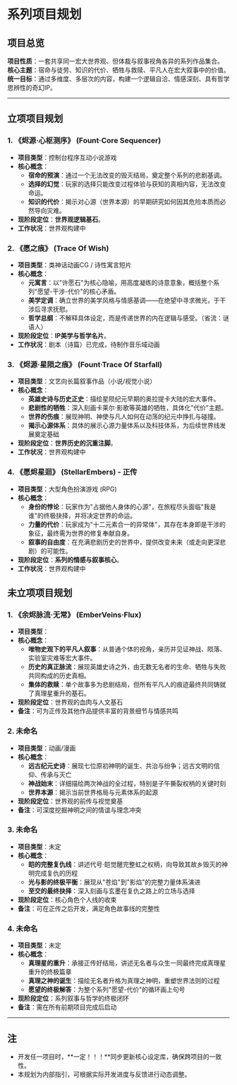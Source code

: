 ﻿# 系列项目规划

## 项目总览
**项目性质**：一套共享同一宏大世界观、但体裁与叙事视角各异的系列作品集合。
**核心主题**：宿命与徒劳、知识的代价、牺牲与救赎、平凡人在宏大叙事中的价值。
**统一目标**：通过多维度、多层次的内容，构建一个逻辑自洽、情感深刻、具有哲学思辨性的奇幻IP。

---

## 立项项目规划

### 1. 《烬源·心枢测序》 (Fount·Core Sequencer)
- **项目类型**：控制台程序互动小说游戏
- **核心概念**：
    - **宿命的预演**：通过一个无法改变的毁灭结局，奠定整个系列的悲剧基调。
    - **选择的幻觉**：玩家的选择只能改变过程体验与获知的真相内容，无法改变命运。
    - **知识的代价**：揭示对心源（世界本源）的早期研究如何因其危险本质而必然导向灾难。
- **现阶段定位**：**世界观逻辑基石**。
- **工作状况**：世界观构建中

### 2. 《愿之痕》 (Trace Of Wish)
- **项目类型**：类神话动画CG / 诗性寓言短片
- **核心概念**：
    - **元寓言**：以"许愿石"为核心隐喻，用高度凝练的诗意意象，概括整个系列"愿望-干涉-代价"的核心矛盾。
    - **美学定调**：确立世界的美学风格与情感基调——在绝望中寻求微光，于干涉后寻求抚慰。
    - **哲学总纲**：不解释具体设定，而是传递世界的内在逻辑与感受。（省流：谜语人）
- **现阶段定位**：**IP美学与哲学名片**。
- **工作状况**：剧本（诗篇）已完成，待制作音乐域动画

### 3. 《烬源·星陨之痕》 (Fount·Trace Of Starfall)
- **项目类型**：文艺向长篇叙事作品（小说/视觉小说）
- **核心概念**：
    - **英雄史诗与历史正史**：描绘星陨纪元早期的奥拉提卡大陆的宏大事件。
    - **悲剧性的牺牲**：深入刻画卡莱尔·影歌等英雄的牺牲，具体化"代价"主题。
    - **世界的伤痕**：展现神明、神使与凡人如何在动荡的纪元中挣扎与碰撞。
    - **揭示心源体系**：具体的展示心源力量体系以及科技体系，为后续世界线发展奠定基础
- **现阶段定位**：**世界历史的沉重注脚**。
- **工作状况**：世界观构建中

### 4. 《愿烬星迴》 (StellarEmbers) - **正传**
- **项目类型**：大型角色扮演游戏 (RPG)
- **核心概念**：
    - **身份的悖论**：玩家作为"占据他人身体的心源"，在旅程尽头面临"我是谁"的终极抉择，并将决定世界的命运。
    - **力量的代价**：玩家成为"十二元素合一的异常体"，其存在本身即是干涉的象征，最终需为世界的修复奉献自身。
    - **叙事的自由度**：在充满悲剧历史的世界中，提供改变未来（或走向更深悲剧）的可能性。
- **现阶段定位**：**系列的情感与叙事核心**。
- **工作状况**：世界观构建中

## 未立项项目规划

### 1. 《余烬脉流·无常》 (EmberVeins·Flux)
- **项目类型**：
- **核心概念**：
    - **唯物史观下的平凡人叙事**：从普通个体的视角，亲历并见证神战、陨落、实验室灾难等宏大事件。
    - **历史的真正脉流**：展现英雄史诗之外，由无数无名者的生命、牺牲与失败共同构成的历史真相。
    - **集体的救赎**：单个故事多为悲剧结局，但所有平凡人的痕迹最终共同铸就了真理星重升的基石。
- **现阶段定位**：世界观的血肉与人文基石
- **备注**：可为正传及其他作品提供丰富的背景细节与情感共鸣

### 2. 未命名
- **项目类型**：动画/漫画
- **核心概念**：
    - **远古纪元史诗**：展现七位原初神明的诞生、共治与纷争；远古文明的信仰、传承与灭亡
    - **神战始末**：详细描绘两次神战的全过程，特别是子午撕裂权柄的关键时刻
    - **世界本源**：揭示当前世界格局与元素体系的起源
- **现阶段定位**：世界观的前传与视觉奠基
- **备注**：可深度挖掘神明之间的情谊与理念冲突

### 3. 未命名
- **项目类型**：未定
- **核心概念**：
    - **皑的完整复仇线**：讲述代号·皑觉醒完整虹之权柄，向导致其故乡毁灭的神明完成复仇的历程
    - **光与影的终极平衡**：展现从"苍焰"到"影焰"的完整力量体系演进
    - **至交的最终抉择**：深入刻画与玄墨在复仇之路上的立场与选择
- **现阶段定位**：核心角色个人线的收束
- **备注**：可在正传之后开发，满足角色故事线的完整性

### 4. 未命名
- **项目类型**：未定
- **核心概念**：
    - **真理星的重升**：承接正传好结局，讲述无名者与众生一同最终完成真理星重升的终极篇章
    - **真理之神的诞生**：描绘无名者升格为真理之神明，重塑世界法则的过程
    - **愿望的终极解答**：为整个系列"愿望-代价"的循环画上句号
- **现阶段定位**：系列叙事与哲学的终极闭环
- **备注**：需在所有前期项目完成后启动

---

## 注
- 开发任一项目时，**一定！！！**同步更新核心设定库，确保跨项目的一致性。
- 本规划为内部指引，可根据实际开发进度与反馈进行动态调整。